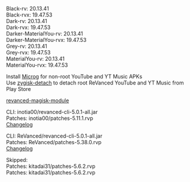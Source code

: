 Black-rv: 20.13.41  
Black-rvx: 19.47.53  
Dark-rv: 20.13.41  
Dark-rvx: 19.47.53  
Darker-MaterialYou-rv: 20.13.41  
Darker-MaterialYou-rvx: 19.47.53  
Grey-rv: 20.13.41  
Grey-rvx: 19.47.53  
MaterialYou-rv: 20.13.41  
MaterialYou-rvx: 19.47.53  

Install [Microg](https://github.com/ReVanced/GmsCore/releases) for non-root YouTube and YT Music APKs  
Use [zygisk-detach](https://github.com/j-hc/zygisk-detach) to detach root ReVanced YouTube and YT Music from Play Store  

[revanced-magisk-module](https://github.com/j-hc/revanced-magisk-module)
  
CLI: inotia00/revanced-cli-5.0.1-all.jar  
Patches: inotia00/patches-5.11.1.rvp  
[Changelog](https://github.com/inotia00/revanced-patches/releases/tag/v5.11.1)

CLI: ReVanced/revanced-cli-5.0.1-all.jar  
Patches: ReVanced/patches-5.38.0.rvp  
[Changelog](https://github.com/ReVanced/revanced-patches/releases/tag/v5.38.0)  

Skipped:  
Patches: kitadai31/patches-5.6.2.rvp  
Patches: kitadai31/patches-5.6.2.rvp                                          
